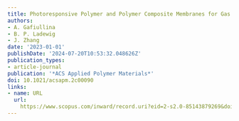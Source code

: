 ```yaml
---
title: Photoresponsive Polymer and Polymer Composite Membranes for Gas Separation
authors:
- A. Gafiullina
- B. P. Ladewig
- J. Zhang
date: '2023-01-01'
publishDate: '2024-07-20T10:53:32.048626Z'
publication_types:
- article-journal
publication: '*ACS Applied Polymer Materials*'
doi: 10.1021/acsapm.2c00090
links:
- name: URL
  url: 
    https://www.scopus.com/inward/record.uri?eid=2-s2.0-85143879269&doi=10.1021%2facsapm.2c00090&partnerID=40&md5=9747bd7cab8ea99f4044839fdb560a21
---
```

